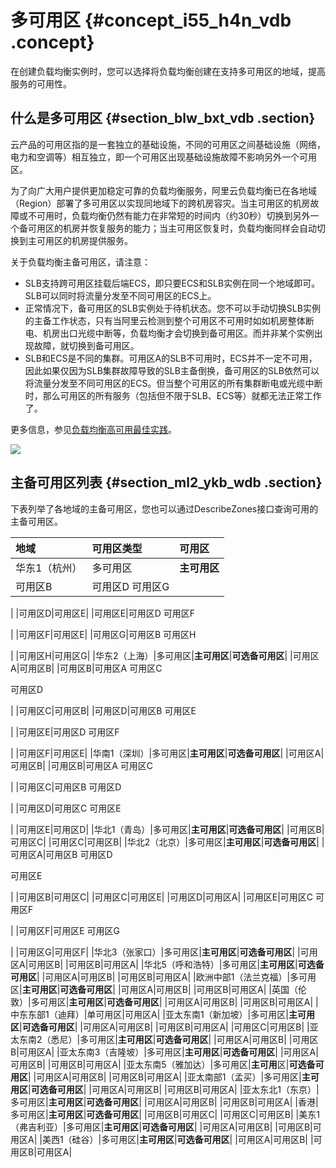 # 多可用区 {#concept_i55_h4n_vdb .concept}

在创建负载均衡实例时，您可以选择将负载均衡创建在支持多可用区的地域，提高服务的可用性。

## 什么是多可用区 {#section_blw_bxt_vdb .section}

云产品的可用区指的是一套独立的基础设施，不同的可用区之间基础设施（网络，电力和空调等）相互独立，即一个可用区出现基础设施故障不影响另外一个可用区。

为了向广大用户提供更加稳定可靠的负载均衡服务，阿里云负载均衡已在各地域（Region）部署了多可用区以实现同地域下的跨机房容灾。当主可用区的机房故障或不可用时，负载均衡仍然有能力在非常短的时间内（约30秒）切换到另外一个备可用区的机房并恢复服务的能力；当主可用区恢复时，负载均衡同样会自动切换到主可用区的机房提供服务。

关于负载均衡主备可用区，请注意：

-   SLB支持跨可用区挂载后端ECS，即只要ECS和SLB实例在同一个地域即可。SLB可以同时将流量分发至不同可用区的ECS上。
-   正常情况下，备可用区的SLB实例处于待机状态。您不可以手动切换SLB实例的主备工作状态，只有当阿里云检测到整个可用区不可用时如如机房整体断电、机房出口光缆中断等，负载均衡才会切换到备可用区。而并非某个实例出现故障，就切换到备可用区。
-   SLB和ECS是不同的集群。可用区A的SLB不可用时，ECS并不一定不可用，因此如果仅因为SLB集群故障导致的SLB主备倒换，备可用区的SLB依然可以将流量分发至不同可用区的ECS。但当整个可用区的所有集群断电或光缆中断时，那么可用区的所有服务（包括但不限于SLB、ECS等）就都无法正常工作了。

更多信息，参见[负载均衡高可用最佳实践](../intl.zh-CN/产品简介/高可用介绍.md#)。

![](http://static-aliyun-doc.oss-cn-hangzhou.aliyuncs.com/assets/img/4155/15602411172835_zh-CN.png)

## 主备可用区列表 {#section_ml2_ykb_wdb .section}

下表列举了各地域的主备可用区，您也可以通过DescribeZones接口查询可用的主备可用区。

|地域|可用区类型|可用区|
|:-|:----|:--|
|华东1（杭州）|多可用区|**主可用区**|**可选备可用区**|
|可用区B|可用区D 可用区G

 |
|可用区D|可用区E|
|可用区E|可用区D 可用区F

 |
|可用区F|可用区E|
|可用区G|可用区B 可用区H

 |
|可用区H|可用区G|
|华东2（上海）|多可用区|**主可用区**|**可选备可用区**|
|可用区A|可用区B|
|可用区B|可用区A 可用区C

 可用区D

 |
|可用区C|可用区B|
|可用区D|可用区B 可用区E

 |
|可用区E|可用区D 可用区F

 |
|可用区F|可用区E|
|华南1（深圳）|多可用区|**主可用区**|**可选备可用区**|
|可用区A|可用区B|
|可用区B|可用区A 可用区C

 |
|可用区C|可用区B 可用区D

 |
|可用区D|可用区C 可用区E

 |
|可用区E|可用区D|
|华北1（青岛）|多可用区|**主可用区**|**可选备可用区**|
|可用区B|可用区C|
|可用区C|可用区B|
|华北2（北京）|多可用区|**主可用区**|**可选备可用区**|
|可用区A|可用区B 可用区D

 可用区E

 |
|可用区B|可用区C|
|可用区C|可用区E|
|可用区D|可用区A|
|可用区E|可用区C 可用区F

 |
|可用区F|可用区E 可用区G

 |
|可用区G|可用区F|
|华北3（张家口）|多可用区|**主可用区**|**可选备可用区**|
|可用区A|可用区B|
|可用区B|可用区A|
|华北5（呼和浩特）|多可用区|**主可用区**|**可选备可用区**|
|可用区A|可用区B|
|可用区B|可用区A|
|欧洲中部1（法兰克福）|多可用区|**主可用区**|**可选备可用区**|
|可用区A|可用区B|
|可用区B|可用区A|
|英国（伦敦）|多可用区|**主可用区**|**可选备可用区**|
|可用区A|可用区B|
|可用区B|可用区A|
|中东东部1（迪拜）|单可用区|可用区A|
|亚太东南1（新加坡）|多可用区|**主可用区**|**可选备可用区**|
|可用区A|可用区B|
|可用区B|可用区A|
|可用区C|可用区B|
|亚太东南2（悉尼）|多可用区|**主可用区**|**可选备可用区**|
|可用区A|可用区B|
|可用区B|可用区A|
|亚太东南3（吉隆坡）|多可用区|**主可用区**|**可选备可用区**|
|可用区A|可用区B|
|可用区B|可用区A|
|亚太东南5（雅加达）|多可用区|**主可用**区|**可选备可用区**|
|可用区A|可用区B|
|可用区B|可用区A|
|亚太南部1（孟买）|多可用区|**主可用区**|**可选备可用区**|
|可用区A|可用区B|
|可用区B|可用区A|
|亚太东北1（东京）|多可用区|**主可用区**|**可选备可用区**|
|可用区A|可用区B|
|可用区B|可用区A|
|香港|多可用区|**主可用区**|**可选备可用区**|
|可用区B|可用区C|
|可用区C|可用区B|
|美东1（弗吉利亚）|多可用区|**主可用区**|**可选备可用区**|
|可用区A|可用区B|
|可用区B|可用区A|
|美西1（硅谷）|多可用区|**主可用区**|**可选备可用区**|
|可用区A|可用区B|
|可用区B|可用区A|

